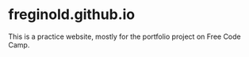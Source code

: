 # freginold.github.io
This is a practice website, mostly for the portfolio project on Free Code Camp.
